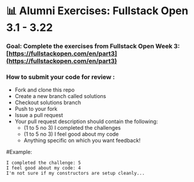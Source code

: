 # 📊 Alumni Exercises: Fullstack Open 3.1 - 3.22

### Goal: Complete the exercises from Fullstack Open Week 3: [https://fullstackopen.com/en/part3](https://fullstackopen.com/en/part3)

### How to submit your code for review :

- Fork and clone this repo
- Create a new branch called solutions
- Checkout solutions branch
- Push to your fork
- Issue a pull request
- Your pull request description should contain the following:
  - (1 to 5 no 3) I completed the challenges
  - (1 to 5 no 3) I feel good about my code
  - Anything specific on which you want feedback!

#Example:
```
I completed the challenge: 5
I feel good about my code: 4
I'm not sure if my constructors are setup cleanly...
```
